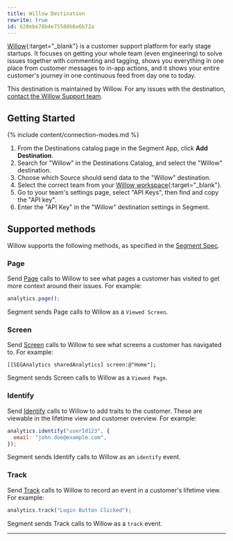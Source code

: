 ```yaml
---
title: Willow Destination
rewrite: true
id: 620ebe78b4e75580b6e6b72a
---
```


[Willow](https://heywillow.io/?utm_source=segmentio&utm_medium=docs&utm_campaign=partners){:target="_blank"} is a customer support platform for early stage startups. It focuses on getting your whole team (even engineering) to solve issues together with commenting and tagging, shows you everything in one place from customer messages to in-app actions, and it shows your entire customer's journey in one continuous feed from day one to today.

This destination is maintained by Willow. For any issues with the destination, [contact the Willow Support team](mailto:help@heywillow.io).

## Getting Started

{% include content/connection-modes.md %}

1. From the Destinations catalog page in the Segment App, click **Add Destination**.
2. Search for "Willow" in the Destinations Catalog, and select the "Willow" destination.
3. Choose which Source should send data to the "Willow" destination.
4. Select the correct team from your [Willow workspace](https://heywillow.io/a/workspace){:target="\_blank"}.
5. Go to your team's settings page, select "API Keys", then find and copy the "API key".
6. Enter the "API Key" in the "Willow" destination settings in Segment.
## Supported methods

Willow supports the following methods, as specified in the [Segment Spec](/docs/connections/spec).

### Page

Send [Page](/docs/connections/spec/page) calls to Willow to see what pages a customer has visited to get more context around their issues. For example:

```js
analytics.page();
```

Segment sends Page calls to Willow as a `Viewed Screen`.

### Screen

Send [Screen](/docs/connections/spec/screen) calls to Willow to see what screens a customer has navigated to. For example:

```obj-c
[[SEGAnalytics sharedAnalytics] screen:@"Home"];
```

Segment sends Screen calls to Willow as a `Viewed Page`.

### Identify

Send [Identify](/docs/connections/spec/identify) calls to Willow to add traits to the customer. These are viewable in the lifetime view and customer overview. For example:

```js
analytics.identify("userId123", {
  email: "john.doe@example.com",
});
```

Segment sends Identify calls to Willow as an `identify` event.

### Track

Send [Track](/docs/connections/spec/track) calls to Willow to record an event in a customer's lifetime view. For example:

```js
analytics.track("Login Button Clicked");
```

Segment sends Track calls to Willow as a `track` event.

---
